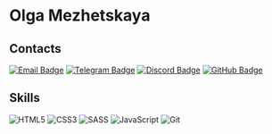 # Olga Mezhetskaya

## Contacts

[![Email Badge](https://img.shields.io/badge/-Email-c14438?style=flat-square&logo=Gmail&logoColor=white&link=mailto:heligiette@gmail.com)](mailto:heligiette@gmail.com)
[![Telegram Badge](https://img.shields.io/badge/-Telegram-0088cc?style=flat-square&logo=telegram&logoColor=white&labelColor=0088cc&link=https://t.me/heligie)](https://t.me/heligie)
[![Discord Badge](https://img.shields.io/badge/-Discord-7289da?style=flat-square&logo=discord&logoColor=white&labelColor=7289da&link=https://discordapp.com/users/970657660292706365)](https://discordapp.com/users/970657660292706365)
[![GitHub Badge](https://img.shields.io/badge/-GitHub-22272d?style=flat-square&logo=github&logoColor=white&labelColor=22272d&link=https://github.com/heligie)](https://github.com/heligie)

## Skills

![HTML5](https://img.shields.io/badge/html5-%23E34F26.svg?style=for-the-badge&logo=html5&logoColor=white) 
![CSS3](https://img.shields.io/badge/css3-%231572B6.svg?style=for-the-badge&logo=css3&logoColor=white)
![SASS](https://img.shields.io/badge/SASS-hotpink.svg?style=for-the-badge&logo=SASS&logoColor=white)
![JavaScript](https://img.shields.io/badge/javascript-%23323330.svg?style=for-the-badge&logo=javascript&logoColor=%23F7DF1E)
![Git](https://img.shields.io/badge/git-%23F05033.svg?style=for-the-badge&logo=git&logoColor=white)